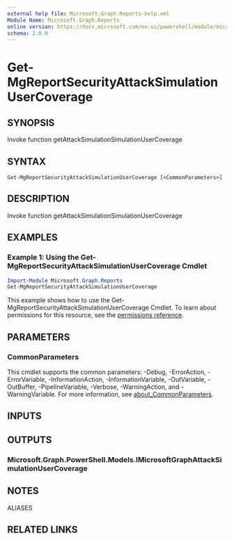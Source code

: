 ```yaml
---
external help file: Microsoft.Graph.Reports-help.xml
Module Name: Microsoft.Graph.Reports
online version: https://docs.microsoft.com/en-us/powershell/module/microsoft.graph.reports/get-mgreportsecurityattacksimulationusercoverage
schema: 2.0.0
---
```


# Get-MgReportSecurityAttackSimulationUserCoverage

## SYNOPSIS
Invoke function getAttackSimulationSimulationUserCoverage

## SYNTAX

```
Get-MgReportSecurityAttackSimulationUserCoverage [<CommonParameters>]
```

## DESCRIPTION
Invoke function getAttackSimulationSimulationUserCoverage

## EXAMPLES

### Example 1: Using the Get-MgReportSecurityAttackSimulationUserCoverage Cmdlet
```powershell
Import-Module Microsoft.Graph.Reports
Get-MgReportSecurityAttackSimulationUserCoverage
```

This example shows how to use the Get-MgReportSecurityAttackSimulationUserCoverage Cmdlet.
To learn about permissions for this resource, see the [permissions reference](/graph/permissions-reference).

## PARAMETERS

### CommonParameters
This cmdlet supports the common parameters: -Debug, -ErrorAction, -ErrorVariable, -InformationAction, -InformationVariable, -OutVariable, -OutBuffer, -PipelineVariable, -Verbose, -WarningAction, and -WarningVariable. For more information, see [about_CommonParameters](http://go.microsoft.com/fwlink/?LinkID=113216).

## INPUTS

## OUTPUTS

### Microsoft.Graph.PowerShell.Models.IMicrosoftGraphAttackSimulationUserCoverage
## NOTES

ALIASES

## RELATED LINKS
